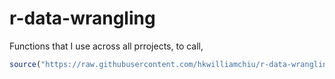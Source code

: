 # r-data-wrangling
Functions that I use across all prrojects, to call, <br />
```r
source("https://raw.githubusercontent.com/hkwilliamchiu/r-data-wrangling/main/functions.R")
```
